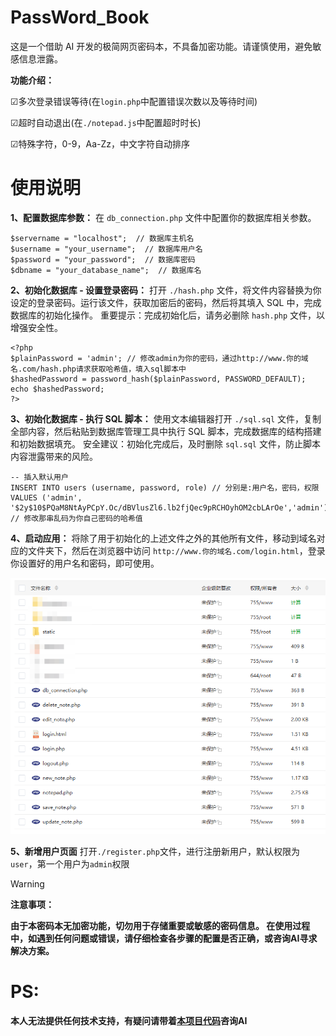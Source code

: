# PassWord_Book
这是一个借助 AI 开发的极简网页密码本，不具备加密功能。请谨慎使用，避免敏感信息泄露。

**功能介绍：**

☑多次登录错误等待(在`login.php`中配置错误次数以及等待时间)

☑超时自动退出(在`./notepad.js`中配置超时时长)

☑特殊字符，0-9，Aa-Zz，中文字符自动排序

# 使用说明

**1、配置数据库参数：** 
在 `db_connection.php` 文件中配置你的数据库相关参数。
```
$servername = "localhost";  // 数据库主机名
$username = "your_username";  // 数据库用户名
$password = "your_password";  // 数据库密码
$dbname = "your_database_name";  // 数据库名
```
**2、初始化数据库 - 设置登录密码：**
打开 `./hash.php` 文件，将文件内容替换为你设定的登录密码。运行该文件，获取加密后的密码，然后将其填入 SQL 中，完成数据库的初始化操作。
重要提示：完成初始化后，请务必删除 `hash.php` 文件，以增强安全性。

```
<?php
$plainPassword = 'admin'; // 修改admin为你的密码，通过http://www.你的域名.com/hash.php请求获取哈希值，填入sql脚本中
$hashedPassword = password_hash($plainPassword, PASSWORD_DEFAULT);
echo $hashedPassword;
?>
```

**3、初始化数据库 - 执行 SQL 脚本：**
使用文本编辑器打开 `./sql.sql` 文件，复制全部内容，然后粘贴到数据库管理工具中执行 SQL 脚本，完成数据库的结构搭建和初始数据填充。
安全建议：初始化完成后，及时删除 `sql.sql` 文件，防止脚本内容泄露带来的风险。
```
-- 插入默认用户
INSERT INTO users (username, password, role) // 分别是:用户名，密码，权限
VALUES ('admin', '$2y$10$PQaM8NtAyPCpY.Oc/dBVlusZl6.lb2fjQec9pRCHOyhOM2cbLArOe','admin');  // 修改那串乱码为你自己密码的哈希值
```
**4、启动应用：**
将除了用于初始化的上述文件之外的其他所有文件，移动到域名对应的文件夹下，然后在浏览器中访问 `http://www.你的域名.com/login.html`，登录你设置好的用户名和密码，即可使用。

![1.png](https://github.com/QsSama-W/PassWord_Book/blob/main/1.png)


**5、新增用户页面**
打开`./register.php`文件，进行注册新用户，默认权限为`user`，第一个用户为`admin`权限


> [!WARNING]
>**注意事项：**
> 
> **由于本密码本无加密功能，切勿用于存储重要或敏感的密码信息。
> 在使用过程中，如遇到任何问题或错误，请仔细检查各步骤的配置是否正确，或咨询AI寻求解决方案。**

# PS:

**本人无法提供任何技术支持，有疑问请带着[本项目代码](https://github.com/QsSama-W/PassWord_Book)咨询AI**
